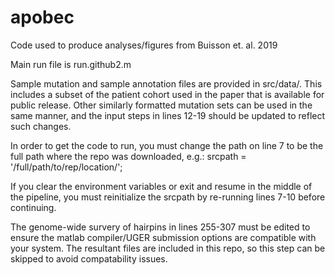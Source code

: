 # apobec
Code used to produce analyses/figures from Buisson et. al. 2019

Main run file is run.github2.m

Sample mutation and sample annotation files are provided in src/data/. This includes a subset of the patient cohort used in the paper that 
is available for public release. Other similarly formatted mutation sets can be used in the same manner, and the input steps in
lines 12-19 should be updated to reflect such changes.

In order to get the code to run, you must change the path on line 7 to be the full path where the repo was downloaded, e.g.:
srcpath = '/full/path/to/rep/location/';

If you clear the environment variables or exit and resume in the middle of the pipeline, you must reinitialize the srcpath by re-running
lines 7-10 before continuing.

The genome-wide survery of hairpins in lines 255-307 must be edited to ensure the matlab compiler/UGER submission options are compatible
with your system. The resultant files are included in this repo, so this step can be skipped to avoid compatability issues.

